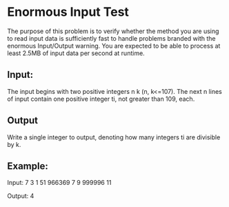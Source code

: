 # Enormous Input Test
The purpose of this problem is to verify whether the method you are using to read input data is sufficiently fast to handle problems branded with the enormous Input/Output warning. You are expected to be able to process at least 2.5MB of input data per second at runtime.

Input:
------
The input begins with two positive integers n k (n, k<=107). The next n lines of input contain one positive integer ti, not greater than 109, each.

Output
------
Write a single integer to output, denoting how many integers ti are divisible by k.

Example:
-------
Input:
7 3
1
51
966369
7
9
999996
11

Output:
4

